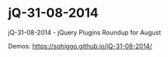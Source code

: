 jQ-31-08-2014
=============

jQ-31-08-2014 - jQuery Plugins Roundup for August

Demos: https://sohiggo.github.io/jQ-31-08-2014/
